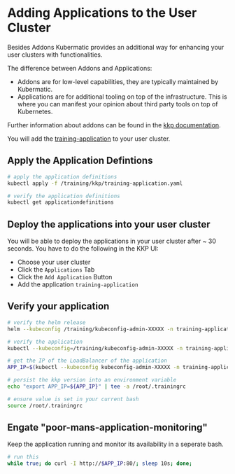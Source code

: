 # Adding Applications to the User Cluster

Besides Addons Kubermatic provides an additional way for enhancing your user clusters with functionalities.

The difference between Addons and Applications:

- Addons are for low-level capabilities, they are typically maintained by Kubermatic.
- Applications are for additional tooling on top of the infrastructure. This is where you can manifest your opinion about third party tools on top of Kubernetes.

Further information about addons can be found in the [kkp documentation](https://docs.kubermatic.com/kubermatic/main/architecture/concept/kkp-concepts/applications/).

You will add the [training-application](https://github.com/cloudnativetrainings/training-application) to your user cluster.

## Apply the Application Defintions

```bash
# apply the application definitions
kubectl apply -f /training/kkp/training-application.yaml

# verify the application definitions
kubectl get applicationdefinitions
```

## Deploy the applications into your user cluster

You will be able to deploy the applications in your user cluster after ~ 30 seconds. You have to do the following in the KKP UI:

- Choose your user cluster
- Click the `Applications` Tab
- Click the `Add Application` Button
- Add the application `training-application`

## Verify your application

```bash
# verify the helm release
helm --kubeconfig /training/kubeconfig-admin-XXXXX -n training-application ls

# verify the application
kubectl --kubeconfig=/training/kubeconfig-admin-XXXXX -n training-application get all

# get the IP of the LoadBalancer of the application
APP_IP=$(kubectl --kubeconfig kubeconfig-admin-XXXXX -n training-application get svc my-app -o jsonpath='{.status.loadBalancer.ingress[0].ip}')

# persist the kkp version into an environment variable
echo "export APP_IP=${APP_IP}" | tee -a /root/.trainingrc

# ensure value is set in your current bash
source /root/.trainingrc
```

## Engate "poor-mans-application-monitoring"

Keep the application running and monitor its availability in a seperate bash.

```bash
# run this 
while true; do curl -I http://$APP_IP:80/; sleep 10s; done;
```
